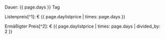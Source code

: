Dauer: {{ page.days }} Tag

Listenpreis[^1]: € {{ page.daylistprice | times: page.days }}

Ermäßigter Preis[^2]: € {{ page.daylistprice | times: page.days | divided_by: 2 }}
